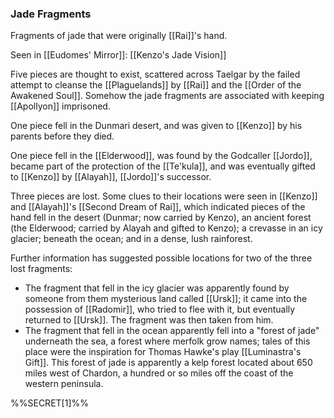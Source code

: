 ### Jade Fragments

Fragments of jade that were originally [[Rai]]'s hand. 

Seen in [[Eudomes' Mirror]]: [[Kenzo's Jade Vision]]

Five pieces are thought to exist, scattered across Taelgar by the failed attempt to cleanse the [[Plaguelands]] by [[Rai]] and the [[Order of the Awakened Soul]]. Somehow the jade fragments are associated with keeping [[Apollyon]] imprisoned. 

One piece fell in the Dunmari desert, and was given to [[Kenzo]] by his parents before they died. 

One piece fell in the [[Elderwood]], was found by the Godcaller [[Jordo]], became part of the protection of the [[Te'kula]], and was eventually gifted to [[Kenzo]] by [[Alayah]], [[Jordo]]'s successor. 

Three pieces are lost. Some clues to their locations were seen in [[Kenzo]] and [[Alayah]]'s [[Second Dream of Rai]], which indicated pieces of the hand fell in the desert (Dunmar; now carried by Kenzo), an ancient forest (the Elderwood; carried by Alayah and gifted to Kenzo); a crevasse in an icy glacier; beneath the ocean; and in a dense, lush rainforest.

Further information has suggested possible locations for two of the three lost fragments:

- The fragment that fell in the icy glacier was apparently found by someone from them mysterious land called [[Ursk]]; it came into the possession of [[Radomir]], who tried to flee with it, but eventually returned to [[Ursk]]. The fragment was then taken from him. 
- The fragment that fell in the ocean apparently fell into a "forest of jade" underneath the sea, a forest where merfolk grow names; tales of this place were the inspiration for Thomas Hawke's play [[Luminastra's Gift]]. This forest of jade is apparently a kelp forest located about 650 miles west of Chardon, a hundred or so miles off the coast of the western peninsula. 

%%SECRET[1]%%